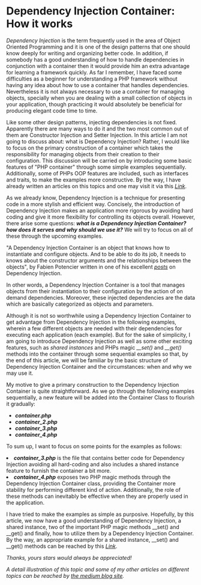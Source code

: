 <h1>
Dependency Injection Container: How it works
</h1>

<p>
<em>Dependency Injection</em> is the term frequently used in the area of Object Oriented Programming and it is one of the design patterns that one should know deeply for writing and organizing better code. In addition, if somebody has a good understanding of how to handle dependencies in conjunction with a container then it would provide him an extra advantage for learning a framework quickly. As far I remember, I have faced some difficulties as a beginner for understanding a PHP framework without having any idea about how to use a container that handles dependencies. Nevertheless it is not always necessary to use a container for managing objects, specially when you are dealing with a small collection of objects in your application, though practicing it would absolutely be beneficial for producing elegant code time to time.
</p>

<p>
Like some other design patterns, injecting dependencies is not fixed. Apparently there are many ways to do it and the two most common out of them are Constructor Injection and Setter Injection. In this article I am not going to discuss about: what is Dependency Injection? Rather, I would like to focus on the primary construction of a container which takes the responsibility for managing objects from their creation to their configuration. This discussion will be carried on by introducing some basic features of "PHP container" through some simple examples sequentially. Additionally, some of PHPs OOP features are included, such as interfaces and traits, to make the examples more constructive. By the way, I have already written an articles on this topics and one may visit it via this <i><a href="https://medium.com/@annuhuss/some-of-the-phps-object-model-features-interfaces-traits-and-abstract-classes-f98c4509592b">Link</a></i>.
</p>

<p>
As we already know, Dependency Injection is a technique for presenting code in a more stylish and efficient way. Concisely, the introduction of Dependency Injection makes an application more rigorous by avoiding hard coding and give it more flexibility for controlling its objects overall. However, there arise some questions: <i><strong>what is a Dependency Injection Container? how does it serves and why should we use it?</strong></i> We will try to focus on all of these through the upcoming examples.
</p>

<p>
"A Dependency Injection Container is an object that knows how to instantiate and configure objects. And to be able to do its job, it needs to knows about the constructor arguments and the relationships between the objects", by Fabien Potencier written in one of his excellent <i><a href="http://fabien.potencier.org/do-you-need-a-dependency-injection-container.html">posts</a></i> on Dependency Injection.
</p>

<p>
In other words, a Dependency Injection Container is a tool that manages objects from their instantiation to their configuration by the action of on demand dependencies. Moreover, these injected dependencies are the data which are basically categorized as objects and parameters.
</p>

<p>
Although it is not so worthwhile using a Dependency Injection Container to get advantage from Dependency Injection in the following examples, wherein a few different objects are needed with their dependencies for executing each application (each example). But for the sake of simplicity, I am going to introduce Dependency Injection as well as some other exciting features, such as <i>shared instances</i> and PHPs magic <i>__set()</i> and <i>__get()</i> methods into the container through some sequential examples so that, by the end of this article, we will be familiar by the basic structure of Dependency Injection Container and the circumstances: when and why we may use it.
</p>

<p>
My motive to give a primary construction to the Dependency Injection Container is quite straightforward. As we go through the following examples sequentially, a new feature will be added into the Container Class to flourish it gradually:
</p>

<p>
<ul>
<li><i><strong>container.php</strong></i></li>
<li><i><strong>container_2.php</strong></i></li>
<li><i><strong>container_3.php</strong></i></li>
<li><i><strong>container_4.php</strong></i></li>
</ul>
</p>

<p>
To sum up, I want to focus on some points for the examples as follows:
<li>
<i><strong>container_3.php</strong></i> is the file that contains better code for Dependency Injection avoiding all hard-coding and also includes a shared instance feature to furnish the container a bit more.
</li>
<li>
<i><strong>container_4.php</strong></i> exposes two PHP magic methods through the Dependency Injection Container class, providing the Container more stability for performing different kind of action. Additionally, the role of these methods can inevitably be effective when they are properly used in the application.
</li>
</p>

<p>
I have tried to make the examples as simple as purposive. Hopefully, by this article, we now have a good understanding of Dependency Injection, a shared instance, two of the important PHP magic methods __set() and __get() and finally, how to utilize them by a Dependency Injection Container. By the way, an appropriate example for a shared instance, __set() and __get() methods can be reached by this <a href="https://medium.com/@annuhuss/use-of-lambda-anonymous-functions-closures-and-shared-instances-in-conjunction-with-container-58b95b86c1b8"><i>Link</i></a>.
</p>

<p></p>

<p><i>Thanks, yours stars would always be appreciated!</i></p>

<p></p>

<p><i>
A detail illustration of this topic and some of my other articles on different topics can be reached by 
<a href="https://medium.com/@annuhuss/">the medium blog site</a>.
</i></p>
